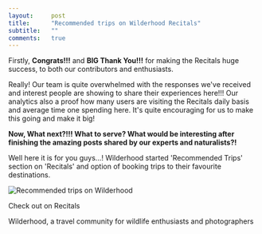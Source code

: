 ```yaml
---
layout:     post
title:      "Recommended trips on Wilderhood Recitals"
subtitle:   ""
comments:   true
---
```


<p>
Firstly, <strong>Congrats!!!</strong> and <strong>BIG Thank You!!!</strong> for making the Recitals huge success, to both our contributors and enthusiasts.</p> 

<p>Really! Our team is quite overwhelmed with the responses we've received and interest people are showing to share their experiences here!!! Our analytics also a proof how many users are visiting the Recitals daily basis and average time one spending here. It's quite encouraging for us to make this going and make it big!
</p>

<strong>
Now, What next?!!! What to serve? What would be interesting after finishing the amazing posts shared by our experts and naturalists?!
</strong>

<p>
Well here it is for you guys...! Wilderhood started 'Recommended Trips' section on 'Recitals' and option of booking trips to their favourite destinations.
</p>

<img src="{{ site.baseurl }}/img/reco1.png" alt="Recommended trips on Wilderhood">

<p>
Check out on <a href="http://recitals.wilderhood.com" style="text-decoration:none">Recitals</a>
</p>

<p>
<a href="http://wilderhood.com" style="text-decoration:none"> Wilderhood</a>, a travel community for wildlife enthusiasts and photographers
</p>
